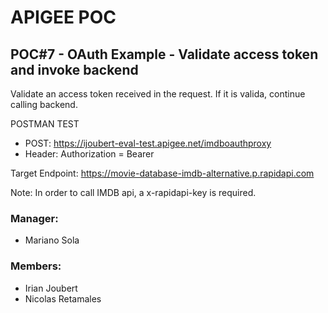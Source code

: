 # APIGEE POC
## POC#7 - OAuth Example - Validate access token and invoke backend
Validate an access token received in the request. If it is valida, continue calling backend. 

POSTMAN TEST
- POST: https://ijoubert-eval-test.apigee.net/imdboauthproxy
- Header: Authorization = Bearer <accessToken>

Target Endpoint: https://movie-database-imdb-alternative.p.rapidapi.com

Note: In order to call IMDB api, a x-rapidapi-key is required. 


### Manager:
* Mariano Sola
### Members:
* Irian Joubert
* Nicolas Retamales